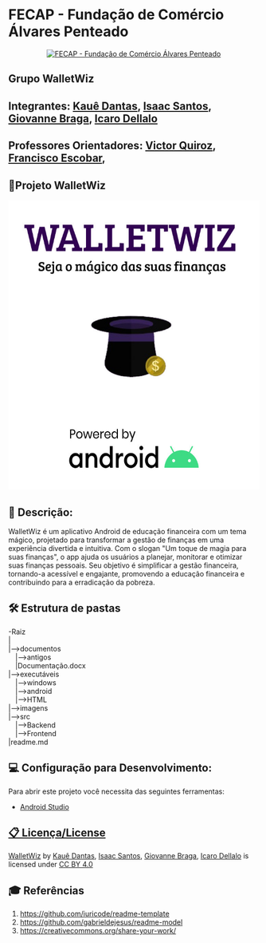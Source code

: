 #  FECAP - Fundação de Comércio Álvares Penteado

<p align="center">
<a href= "https://www.fecap.br/"><img src="https://encrypted-tbn0.gstatic.com/images?q=tbn:ANd9GcRhZPrRa89Kma0ZZogxm0pi-tCn_TLKeHGVxywp-LXAFGR3B1DPouAJYHgKZGV0XTEf4AE&usqp=CAU" alt="FECAP - Fundação de Comércio Álvares Penteado" border="0"></a>
</p>

## Grupo WalletWiz

## Integrantes: <a href="https://www.linkedin.com/in/kauê-dantas-309098271/">Kauê Dantas</a>, <a href="https://www.linkedin.com/in/isaac-fs-santos/">Isaac Santos</a>, <a href="https://www.linkedin.com/in/giovanne-braga-0a4288280/">Giovanne Braga</a>, <a href="https://www.linkedin.com/in/icaro-luis-dellalo-silva-b8ab60304/">Icaro Dellalo</a>

## Professores Orientadores: <a href="https://www.linkedin.com/in/victorbarq/">Victor Quiroz</a>, <a href="https://www.linkedin.com/in/francisco-escobar/">Francisco Escobar</a>,
## 📱Projeto WalletWiz

<p align="center">
<img src="https://github.com/2024-2-NADS3/WalletWiz/blob/main/imagens/logowalletwiz.jpg?raw=true" 
</p>

## 📜 Descrição:

WalletWiz é um aplicativo Android de educação financeira com um tema mágico, projetado para transformar a gestão de finanças em uma experiência divertida e intuitiva. Com o slogan "Um toque de magia para suas finanças", o app ajuda os usuários a planejar, monitorar e otimizar suas finanças pessoais. Seu objetivo é simplificar a gestão financeira, tornando-a acessível e engajante, promovendo a educação financeira e contribuindo para a erradicação da pobreza.

## 🛠 Estrutura de pastas

-Raiz<br>
|<br>
|-->documentos<br>
  &emsp;|-->antigos<br>
  &emsp;|Documentação.docx<br>
|-->executáveis<br>
  &emsp;|-->windows<br>
  &emsp;|-->android<br>
  &emsp;|-->HTML<br>
|-->imagens<br>
|-->src<br>
  &emsp;|-->Backend<br>
  &emsp;|-->Frontend<br>
|readme.md<br>

## 💻 Configuração para Desenvolvimento:

Para abrir este projeto você necessita das seguintes ferramentas:

* <a href="https://developer.android.com/studio?hl=pt-br"> Android Studio

## 📋 Licença/License

<p xmlns:cc="http://creativecommons.org/ns#" xmlns:dct="http://purl.org/dc/terms/"><a property="dct:title" rel="cc:attributionURL" href="https://github.com/2024-2-NADS3/WalletWiz">WalletWiz</a> by <a rel="cc:attributionURL dct:creator" property="cc:attributionName" <a href="https://www.linkedin.com/in/kauê-dantas-309098271/">Kauê Dantas</a>, <a href="https://www.linkedin.com/in/isaac-fs-santos/">Isaac Santos</a>, <a href="https://www.linkedin.com/in/giovanne-braga-0a4288280/">Giovanne Braga</a>, <a href="https://www.linkedin.com/in/icaro-luis-dellalo-silva-b8ab60304/">Icaro Dellalo</a> is licensed under <a href="https://creativecommons.org/licenses/by/4.0/?ref=chooser-v1" target="_blank" rel="license noopener noreferrer" style="display:inline-block;">CC BY 4.0<img style="height:22px!important;margin-left:3px;vertical-align:text-bottom;" src="https://mirrors.creativecommons.org/presskit/icons/cc.svg?ref=chooser-v1" alt=""><img style="height:22px!important;margin-left:3px;vertical-align:text-bottom;" src="https://mirrors.creativecommons.org/presskit/icons/by.svg?ref=chooser-v1" alt=""></a></p>

## 🎓 Referências

1. <https://github.com/iuricode/readme-template>
2. <https://github.com/gabrieldejesus/readme-model>
3. <https://creativecommons.org/share-your-work/>
